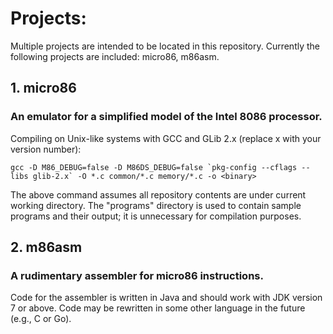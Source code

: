 # Projects:

Multiple projects are intended to be located in this repository. Currently the
following projects are included: micro86, m86asm.

## 1. **micro86**

### An emulator for a simplified model of the Intel 8086 processor.


Compiling on Unix-like systems with GCC and GLib 2.x (replace x with
your version number):

```
gcc -D M86_DEBUG=false -D M86DS_DEBUG=false `pkg-config --cflags --libs glib-2.x` -O *.c common/*.c memory/*.c -o <binary>
```

The above command assumes all repository contents are under current working directory. The "programs" directory is used to contain sample programs and their output; it is unnecessary for compilation purposes.

## 2. **m86asm**

### A rudimentary assembler for micro86 instructions.

Code for the assembler is written in Java and should work with JDK version 7 or
above. Code may be rewritten in some other language in the future (e.g., C or
Go).
